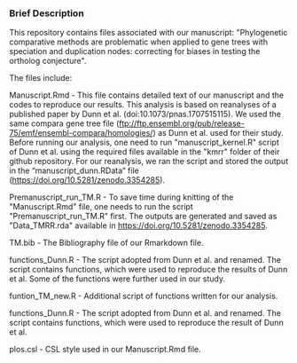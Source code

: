 
### Brief Description 

This repository contains files associated with our manuscript: "Phylogenetic comparative methods are problematic when applied to gene trees with speciation and duplication nodes: correcting for biases in testing the ortholog conjecture".

The files include:

Manuscript.Rmd - This file contains detailed text of our manuscript and the codes to reproduce our results. This analysis is based on reanalyses of a published paper by Dunn et al. (doi:10.1073/pnas.1707515115). We used the same compara gene tree file (ftp://ftp.ensembl.org/pub/release-75/emf/ensembl-compara/homologies/) as Dunn et al. used for their study. Before running our analysis, one need to run "manuscript_kernel.R" script of Dunn et al. using the required files available in the "kmrr" folder of their github repository. For our reanalysis, we ran the script and stored the output in the “manuscript_dunn.RData” file (https://doi.org/10.5281/zenodo.3354285). 

Premanuscript_run_TM.R - To save time during knitting of the "Manuscript.Rmd" file, one needs to run the script "Premanuscript_run_TM.R" first. The outputs are generated and saved as "Data_TMRR.rda" available in https://doi.org/10.5281/zenodo.3354285.

TM.bib - The Bibliography file of our Rmarkdown file. 

functions_Dunn.R - The script adopted from Dunn et al. and renamed. The script contains functions, which were used to reproduce the results of Dunn et al. Some of the functions were further used in our study.      

funtion_TM_new.R - Additional script of functions written for our analysis.

functions_Dunn.R - The script adopted from Dunn et al. and renamed. The script contains functions, which were used to reproduce the result of Dunn et al.

plos.csl - CSL style used in our Manuscript.Rmd file.
